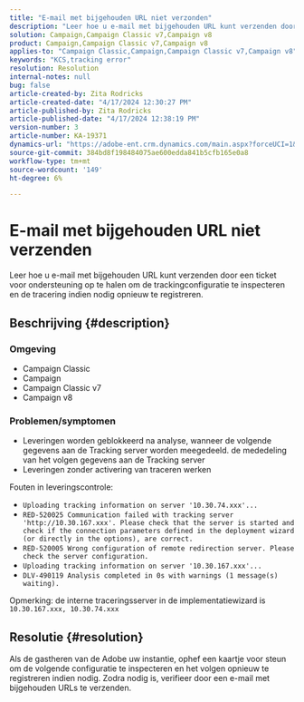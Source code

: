 ```yaml
---
title: "E-mail met bijgehouden URL niet verzonden"
description: "Leer hoe u e-mail met bijgehouden URL kunt verzenden door een ticket voor ondersteuning op te halen om de trackingconfiguratie te inspecteren"
solution: Campaign,Campaign Classic v7,Campaign v8
product: Campaign,Campaign Classic v7,Campaign v8
applies-to: "Campaign Classic,Campaign,Campaign Classic v7,Campaign v8"
keywords: "KCS,tracking error"
resolution: Resolution
internal-notes: null
bug: false
article-created-by: Zita Rodricks
article-created-date: "4/17/2024 12:30:27 PM"
article-published-by: Zita Rodricks
article-published-date: "4/17/2024 12:38:19 PM"
version-number: 3
article-number: KA-19371
dynamics-url: "https://adobe-ent.crm.dynamics.com/main.aspx?forceUCI=1&pagetype=entityrecord&etn=knowledgearticle&id=13731840-b6fc-ee11-a1ff-6045bd0065b6"
source-git-commit: 384bd8f198484075ae600edda841b5cfb165e0a8
workflow-type: tm+mt
source-wordcount: '149'
ht-degree: 6%

---
```


# E-mail met bijgehouden URL niet verzenden


Leer hoe u e-mail met bijgehouden URL kunt verzenden door een ticket voor ondersteuning op te halen om de trackingconfiguratie te inspecteren en de tracering indien nodig opnieuw te registreren.

## Beschrijving {#description}


### <b>Omgeving</b>

- Campaign Classic
- Campaign
- Campaign Classic v7
- Campaign v8




### <b>Problemen/symptomen</b>

- Leveringen worden geblokkeerd na analyse, wanneer de volgende gegevens aan de Tracking server worden meegedeeld. de mededeling van het volgen gegevens aan de Tracking server
- Leveringen zonder activering van traceren werken


Fouten in leveringscontrole:

- `Uploading tracking information on server '10.30.74.xxx'...`
- `RED-520025 Communication failed with tracking server 'http://10.30.167.xxx'. Please check that the server is started and check if the connection parameters defined in the deployment wizard (or directly in the options), are correct.`
- `RED-520005 Wrong configuration of remote redirection server. Please check the server configuration.`
- `Uploading tracking information on server '10.30.167.xxx'...`
- `DLV-490119 Analysis completed in 0s with warnings (1 message(s) waiting).`




Opmerking: de interne traceringsserver in de implementatiewizard is `10.30.167.xxx, 10.30.74.xxx`


## Resolutie {#resolution}


Als de gastheren van de Adobe uw instantie, ophef een kaartje voor steun om de volgende configuratie te inspecteren en het volgen opnieuw te registreren indien nodig. Zodra nodig is, verifieer door een e-mail met bijgehouden URLs te verzenden.




